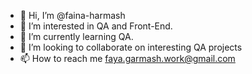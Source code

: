 - 👋 Hi, I’m @faina-harmash
- 👀 I’m interested in QA and Front-End.
- 🌱 I’m currently learning QA.
- 💞️ I’m looking to collaborate on interesting QA projects
- 📫 How to reach me faya.garmash.work@gmail.com

<!---
faina-harmash/faina-harmash is a ✨ special ✨ repository because its `README.md` (this file) appears on your GitHub profile.
You can click the Preview link to take a look at your changes.
--->
